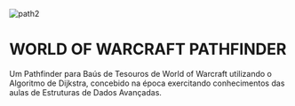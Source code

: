 ![path2](https://github.com/Ajnus/WORLD_OF_WARCRAFT_PATHFINDER/assets/8205907/8f0c3c09-bae0-4bb8-928e-1d94a9cdce1e)

# WORLD OF WARCRAFT PATHFINDER

Um Pathfinder para Baús de Tesouros de World of Warcraft utilizando o Algoritmo de Dijkstra, concebido na época exercitando conhecimentos das aulas de Estruturas de Dados Avançadas.
